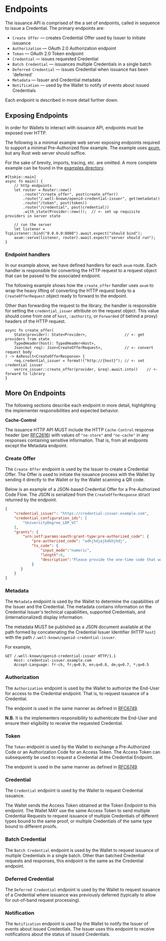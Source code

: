 # Endpoints

The issuance API is comprised of the a set of endpoints,
called in sequence to issue a Credential. The primary endpoints are:

- `Create Offer` — creates Credential Offer used by Issuer to initiate issuance
- `Authorization` — OAuth 2.0 Authorization endpoint
- `Token` — OAuth 2.0 Token endpoint
- `Credential` — issues requested Credential
- `Batch Credential` — issuances multiple Credentials in a single batch
- `Deferred Credential` — issues Credential when issuance has been 'deferred'
- `Metadata` — Issuer and Credential metadata
- `Notification` — used by the Wallet to notify of events about issued Credentials

Each endpoint is described in more detail further down.

## Exposing Endpoints

In order for Wallets to interact with issuance API, endpoints must be exposed over HTTP.

The following is a minimal example web server exposing endpoints required to support a 
minimal Pre-Authorized flow example. The example uses [axum](https://docs.rs/axum/latest/axum/), 
but any Rust web server should suffice.

For the sake of brevity, imports, tracing, etc. are omitted. A more complete example can
be found in the [examples directory](https://github.com/vercre/vercre/tree/main/examples/issuer).

```rust,ignore
#[tokio::main]
async fn main() {
    // http endpoints
    let router = Router::new()
        .route("/create_offer", post(create_offer))
        .route("/.well-known/openid-credential-issuer", get(metadata))
        .route("/token", post(token))
        .route("/credential", post(credential))
        .with_state(Provider::new());  // <- set up requisite providers in server state

    // run the server
    let listener = TcpListener::bind("0.0.0.0:8080").await.expect("should bind");
    axum::serve(listener, router).await.expect("server should run");
}
```

### Endpoint handlers

In our example above, we have defined handlers for each `axum` route. Each handler
is responsible for converting the HTTP request to a request object that can be passed
to the associated endpoint.

The following example shows how the `create_offer` handler uses `axum` to wrap the
heavy lifting of converting the HTTP request body to a `CreateOfferRequest` object
ready to forward to the endpoint.

Other than forwarding the request to the library, the handler is responsible for setting
the `credential_issuer` attribute on the request object. This value should come from one
of `host`, `:authority`, or `Forwarded` (if behind a proxy) headers of the HTTP request.


```rust,ignore
async fn create_offer(
    State(provider): State<Provider>,                 // <- get providers from state
    TypedHeader(host): TypedHeader<Host>,
    Json(mut req): Json<CreateOfferRequest>,          // <- convert request body
) -> AxResult<CreateOfferResponse> {
    req.credential_issuer = format!("http://{host}"); // <- set credential issuer
    vercre_issuer::create_offer(provider, &req).await.into()    // <- forward to library
}
```

## More On Endpoints

The following sections describe each endpoint in more detail, highlighting the
implementer responsibilities and expected behavior.

**Cache-Control** 

The issuance HTTP API MUST include the HTTP `Cache-Control` response header
(per [RFC2616](https://www.rfc-editor.org/rfc/rfc2616)) with values of `"no-store"`
and `"no-cache"` in any responses containing sensitive information. That is, from all
endpoints except the Metadata endpoint.

### Create Offer

The `Create Offer` endpoint is used by the Issuer to create a Credential Offer. The Offer
is used to initiate the issuance process with the Wallet by sending it directly to the
Wallet or by the Wallet scanning a QR code.

Below is an example of a JSON-based Credential Offer for a Pre-Authorized Code Flow.
The JSON is serialized from the `CreateOfferResponse` struct returned by the endpoint.

```json
{
    "credential_issuer": "https://credential-issuer.example.com",
    "credential_configuration_ids": [
        "UniversityDegree_LDP_VC"
    ],
    "grants": {
        "urn:ietf:params:oauth:grant-type:pre-authorized_code": {
            "pre-authorized_code": "adhjhdjajkdkhjhdj",
            "tx_code": {
                "input_mode":"numeric",
                "length":6,
                "description":"Please provide the one-time code that was sent via e-mail"
            }
       }
    }
}
```

### Metadata

The `Metadata` endpoint is used by the Wallet to determine the capabilities of the
Issuer and the Credential. The metadata contains information on the Credential Issuer's
technical capabilities, supported Credentials, and (internationalized) display 
information.

The metadata MUST be published as a JSON document available at the path formed by 
concatenating the Credential Issuer Identifier (HTTP `host`) with the path
`/.well-known/openid-credential-issuer`.

For example,

```http
GET /.well-known/openid-credential-issuer HTTP/1.1
    Host: credential-issuer.example.com
    Accept-Language: fr-ch, fr;q=0.9, en;q=0.8, de;q=0.7, *;q=0.5
```

### Authorization

The `Authorization` endpoint is used by the Wallet to authorize the End-User for
access to the Credential endpoint. That is, to request issuance of a Credential. 

The endpoint is used in the same manner as defined in [RFC6749](https://www.rfc-editor.org/rfc/rfc6749.html).

**N.B.** It is the implementers responsibility to authenticate the End-User and ensure their
eligibility to receive the requested Credential.


### Token

The `Token` endpoint is used by the Wallet to exchange a Pre-Authorized Code or an 
Authorization Code for an Access Token. The Access Token can subsequently be used to
request a Credential at the Credential Endpoint.

The endpoint is used in the same manner as defined in [RFC6749](https://tools.ietf.org/html/rfc6749#section-5.1).

### Credential

The `Credential` endpoint is used by the Wallet to request Credential issuance. 

The Wallet sends the Access Token obtained at the Token Endpoint to this endpoint. The
Wallet MAY use the same Access Token to send multiple Credential Requests to request
issuance of multiple Credentials of different types bound to the same proof, or multiple
Credentials of the same type bound to different proofs.

### Batch Credential

The `Batch Credential` endpoint is used by the Wallet to request issuance of multiple Credentials
in a single batch. Other than batched Credential requests and responses, this endpoint is the same
as the Credential endpoint.

### Deferred Credential

The `Deferred Credential` endpoint is used by the Wallet to request issuance of a 
Credential where issuance was previously deferred (typically to allow for out-of-band
request processing).

### Notification

The `Notification` endpoint is used by the Wallet to notify the Issuer of events about 
issued Credentials. The Issuer uses this endpoint to receive notifications about the 
status of issued Credentials.

